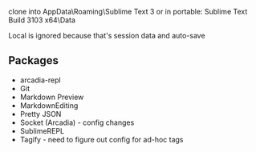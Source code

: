 clone into AppData\Roaming\Sublime Text 3
or in portable: Sublime Text Build 3103 x64\Data

Local is ignored because that's session data and auto-save

## Packages
* arcadia-repl
* Git
* Markdown Preview
* MarkdownEditing
* Pretty JSON
* Socket (Arcadia) - config changes
* SublimeREPL
* Tagify - need to figure out config for ad-hoc tags
